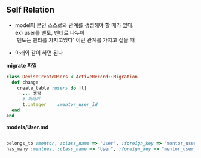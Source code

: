 ## Self Relation

- model이 본인 스스로와 관계를 생성해야 할 때가 있다.  
  ex) user를 멘토, 멘티로 나누어  
  '멘토는 멘티를 가지고있다' 이런 관계를 가지고 싶을 때

- 아래와 같이 하면 된다

**migrate 파일**
```ruby
class DeviseCreateUsers < ActiveRecord::Migration
  def change
    create_table :users do |t|
      ... 생략
      # 외래키
      t.integer    :mentor_user_id
  end
end
```

**models/User.md**
```ruby

belongs_to :mentor, :class_name => "User", :foreign_key => "mentor_user_id"
has_many :mentees, :class_name => "User", :foreign_key => "mentor_user_id"
```
